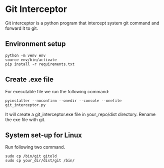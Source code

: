 # Git Interceptor
Git interceptor is a python program that intercept system git command and forward it to git.

## Environment setup
```
python -m venv env
source env/bin/activate
pip install -r requirements.txt
```
## Create .exe file
For executable file we run the following command:
```
pyinstaller --noconfirm --onedir --console --onefile git_interceptor.py
```
It will create a git_interceptor.exe file in your_repo/dist directory. Rename the exe file with git.
## System set-up for Linux
Run following two command.
```
sudo cp /bin/git gitold
sudo cp your_dir/dist/git /bin/
```

